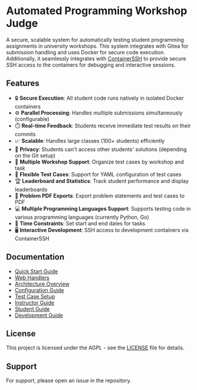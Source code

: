 # Automated Programming Workshop Judge

A secure, scalable system for automatically testing student programming assignments in university workshops. This system integrates with Gitea for submission handling and uses Docker for secure code execution. Additionally, it seamlessly integrates with [ContainerSSH](https://containerssh.io/) to provide secure SSH access to the containers for debugging and interactive sessions.

## Features

- 🔒 **Secure Execution**: All student code runs natively in isolated Docker containers
- ⚙️ **Parallel Processing**: Handles multiple submissions simultaneously (configurable)
- ⏱️ **Real-time Feedback**: Students receive immediate test results on their commits
- 📈 **Scalable**: Handles large classes (100+ students) efficiently
- 🔐 **Privacy**: Students can't access other students' solutions (depending on the Git setup)
- 🏫 **Multiple Workshop Support**: Organize test cases by workshop and task
- 📝 **Flexible Test Cases**: Support for YAML configuration of test cases
- 🏆 **Leaderboard and Statistics**: Track student performance and display leaderboards
- 📄 **Problem PDF Exports**: Export problem statements and test cases to PDF
- 💻 **Multiple Programming Languages Support**: Supports testing code in various programming languages (currently Python, Go)
- 📅 **Time Constraints**: Set start and end dates for tasks
- 🖥️ **Interactive Development**: SSH access to development containers via ContainerSSH

## Documentation

- [Quick Start Guide](docs/quick-start.md)
- [Web Handlers](docs/web-handlers.md)
- [Architecture Overview](docs/architecture.md)
- [Configuration Guide](docs/configuration.md)
- [Test Case Setup](docs/test-cases.md)
- [Instructor Guide](docs/instructor-guide.md)
- [Student Guide](docs/student-guide.md)
- [Development Guide](docs/development.md)

## License

This project is licensed under the AGPL - see the [LICENSE](LICENSE) file for details.

## Support

For support, please open an issue in the repository.
